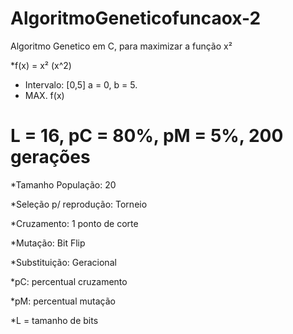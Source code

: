 # AlgoritmoGeneticofuncaox-2

Algoritmo Genetico em C, para maximizar a função x²	
    
*f(x) = x² (x^2)
 *   Intervalo: [0,5] a = 0, b = 5.
 *  MAX. f(x)
 # L = 16, pC = 80%, pM = 5%, 200 gerações
 *Tamanho População: 20

*Seleção p/ reprodução: Torneio

 *Cruzamento: 1 ponto de corte
 
 *Mutação: Bit Flip
 
 *Substituição: Geracional
 
 *pC: percentual cruzamento
 
 *pM: percentual mutação
 
 *L = tamanho de bits
